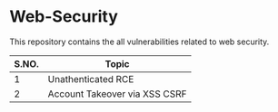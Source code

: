 # Web-Security
This repository contains the all vulnerabilities related to web security.

| S.NO. | Topic |
| ------ | ----------------- |
| 1 | Unathenticated RCE |
| 2 | Account Takeover via XSS CSRF|

